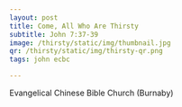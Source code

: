 ```yaml
---
layout: post
title: Come, All Who Are Thirsty
subtitle: John 7:37-39
image: /thirsty/static/img/thumbnail.jpg
qr: /thirsty/static/img/thirsty-qr.png
tags: john ecbc

---
```

Evangelical Chinese Bible Church (Burnaby)
